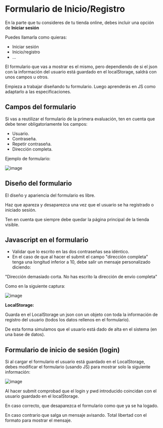 # Formulario de Inicio/Registro

En la parte que tu consideres de tu tienda online, debes incluir una opción de **Iniciar sesión**

Puedes llamarla como quieras:
- Iniciar sesión
- Inicio/registro
- ...

El formulario que vas a mostrar es el mismo, pero dependiendo de si el json con la información del usuario está guardado en el localStorage, saldrá con unos campos u otros.

Empieza a trabajar diseñando tu formulario. Luego aprenderás en JS como adaptarlo a las especificaciones.

## Campos del formulario

Si vas a reutilizar el formulario de la primera evaluación, ten en cuenta que debe tener obligatoriamente los campos:
- Usuario.
- Contraseña.
- Repetir contraseña.
- Dirección completa.

Ejemplo de formulario:

![image](https://user-images.githubusercontent.com/91023374/228535718-1de33325-bd11-4182-a8f5-e47110aea2fe.png)


## Diseño del formulario

El diseño y apariencia del formulario es libre. 

Haz que apareza y desaparezca una vez que el usuario se ha registrado o iniciado sesión. 

Ten en cuenta que siempre debe quedar la página principal de la tienda visible.

## Javascript en el formulario

- Validar que lo escrito en las dos contraseñas sea idéntico. 
- En el caso de que al hacer el submit el campo "dirección completa" tenga una longitud inferior a 10, debe salir un mensaje personalizado diciendo:

"Dirección demasiado corta. No has escrito la dirección de envío completa"

Como en la siguiente captura:

![image](https://user-images.githubusercontent.com/91023374/228537996-0ebacc1e-0f6f-44d4-8681-807bf9b26df5.png)


**LocalStorage:**

Guarda en el LocalStorage un json con un objeto con toda la información de registro del usuario (todos los datos rellenos en el formulario).

De esta forma simulamos que el usuario está dado de alta en el sistema (en una base de datos).


## Formulario de inicio de sesión (login)

Si al cargar el formulario el usuario está guardado en el LocalStorage, debes modificar el formulario (usando JS) para mostrar solo la siguiente información:

![image](https://user-images.githubusercontent.com/91023374/228539488-b6d3183e-af04-476c-bd47-f6c4aec2f6f6.png)


Al hacer submit comprobad que el login y pwd introducido coincidan con el usuario guardado en el localStorage. 

En caso correcto, que desaparezca el formulario como que ya se ha logado.

En caso contrario que salga un mensaje avisando. Total libertad con el formato para mostrar el mensaje.



